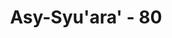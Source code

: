 ---
title: "Asy-Syu'ara' - 80"
no: 80
arabic_no: ٨٠
ayah: وَاِذَا مَرِضْتُ فَهُوَ يَشْفِيْنِ ۙ  
translation: "dan apabila aku sakit, Dialah yang menyembuhkan aku, "
tafsir: "Ayat ini menjelaskan bahwa Allah yang menyembuhkan manusia apabila ia sakit. Allah berkuasa menyembuhkan penyakit apa saja yang diderita oleh seseorang. Meskipun begitu, manusia juga harus mencari tahu cara untuk memperoleh kesembuhan itu.\n\nImam Jamaluddin al-Qasimi dalam tafsirnya menguraikan bahwa ayat ini menggambarkan tata susila seorang hamba Allah kepada Khaliknya. Sebab penyakit itu kadang-kadang akibat dari perbuatan manusia sendiri, umpamanya disebabkan oleh pelanggaran terhadap norma-norma kesehatan, atau pola hidup sehari-hari, maka serangan penyakit terhadap tubuh tidak dapat dielakkan. Sebaliknya yang berhak menyembuhkan penyakit adalah Allah semata. Bila orang sakit merasakan yang demikian waktu ia menderita sakit, maka ia akan menghayati benar nikmat-nikmat Allah setelah ia sembuh dari penyakit tersebut. Kenyataan memang membuktikan, kebanyakan manusia terserang penyakit disebabkan kurang memperhatikan norma-norma kesehatan yang berlaku."
---
